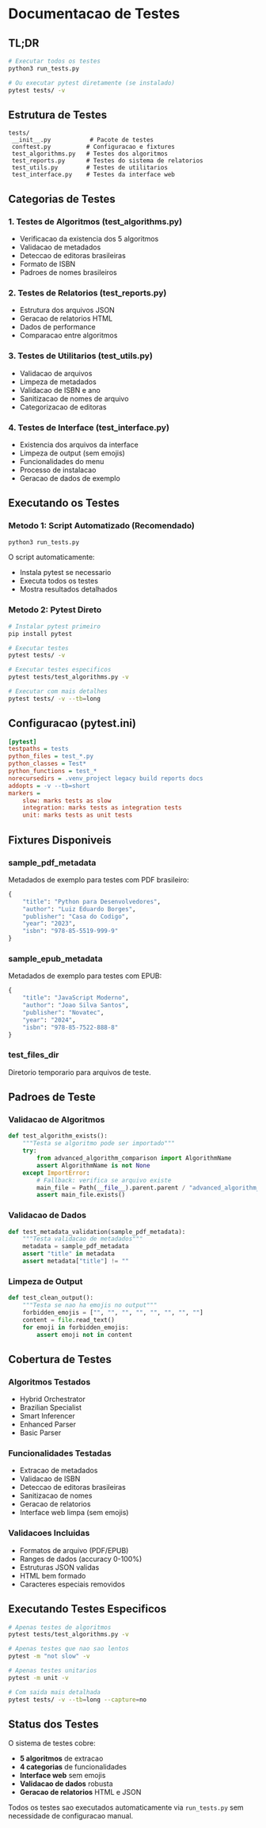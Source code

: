# Documentacao de Testes

## TL;DR

```bash
# Executar todos os testes
python3 run_tests.py

# Ou executar pytest diretamente (se instalado)
pytest tests/ -v
```

## Estrutura de Testes

```
tests/
 __init__.py           # Pacote de testes
 conftest.py          # Configuracao e fixtures
 test_algorithms.py   # Testes dos algoritmos
 test_reports.py      # Testes do sistema de relatorios
 test_utils.py        # Testes de utilitarios
 test_interface.py    # Testes da interface web
```

## Categorias de Testes

### 1. Testes de Algoritmos (test_algorithms.py)
- Verificacao da existencia dos 5 algoritmos
- Validacao de metadados
- Deteccao de editoras brasileiras
- Formato de ISBN
- Padroes de nomes brasileiros

### 2. Testes de Relatorios (test_reports.py)
- Estrutura dos arquivos JSON
- Geracao de relatorios HTML
- Dados de performance
- Comparacao entre algoritmos

### 3. Testes de Utilitarios (test_utils.py)
- Validacao de arquivos
- Limpeza de metadados
- Validacao de ISBN e ano
- Sanitizacao de nomes de arquivo
- Categorizacao de editoras

### 4. Testes de Interface (test_interface.py)
- Existencia dos arquivos da interface
- Limpeza de output (sem emojis)
- Funcionalidades do menu
- Processo de instalacao
- Geracao de dados de exemplo

## Executando os Testes

### Metodo 1: Script Automatizado (Recomendado)
```bash
python3 run_tests.py
```

O script automaticamente:
- Instala pytest se necessario
- Executa todos os testes
- Mostra resultados detalhados

### Metodo 2: Pytest Direto
```bash
# Instalar pytest primeiro
pip install pytest

# Executar testes
pytest tests/ -v

# Executar testes especificos
pytest tests/test_algorithms.py -v

# Executar com mais detalhes
pytest tests/ -v --tb=long
```

## Configuracao (pytest.ini)

```ini
[pytest]
testpaths = tests
python_files = test_*.py
python_classes = Test*
python_functions = test_*
norecursedirs = .venv_project legacy build reports docs
addopts = -v --tb=short
markers = 
    slow: marks tests as slow
    integration: marks tests as integration tests
    unit: marks tests as unit tests
```

## Fixtures Disponiveis

### sample_pdf_metadata
Metadados de exemplo para testes com PDF brasileiro:
```python
{
    "title": "Python para Desenvolvedores",
    "author": "Luiz Eduardo Borges", 
    "publisher": "Casa do Codigo",
    "year": "2023",
    "isbn": "978-85-5519-999-9"
}
```

### sample_epub_metadata
Metadados de exemplo para testes com EPUB:
```python
{
    "title": "JavaScript Moderno",
    "author": "Joao Silva Santos",
    "publisher": "Novatec", 
    "year": "2024",
    "isbn": "978-85-7522-888-8"
}
```

### test_files_dir
Diretorio temporario para arquivos de teste.

## Padroes de Teste

### Validacao de Algoritmos
```python
def test_algorithm_exists():
    """Testa se algoritmo pode ser importado"""
    try:
        from advanced_algorithm_comparison import AlgorithmName
        assert AlgorithmName is not None
    except ImportError:
        # Fallback: verifica se arquivo existe
        main_file = Path(__file__).parent.parent / "advanced_algorithm_comparison.py"
        assert main_file.exists()
```

### Validacao de Dados
```python
def test_metadata_validation(sample_pdf_metadata):
    """Testa validacao de metadados"""
    metadata = sample_pdf_metadata
    assert "title" in metadata
    assert metadata["title"] != ""
```

### Limpeza de Output
```python
def test_clean_output():
    """Testa se nao ha emojis no output"""
    forbidden_emojis = ["", "", "", "", "", "", "", ""]
    content = file.read_text()
    for emoji in forbidden_emojis:
        assert emoji not in content
```

## Cobertura de Testes

### Algoritmos Testados
- Hybrid Orchestrator
- Brazilian Specialist  
- Smart Inferencer
- Enhanced Parser
- Basic Parser

### Funcionalidades Testadas
- Extracao de metadados
- Validacao de ISBN
- Deteccao de editoras brasileiras
- Sanitizacao de nomes
- Geracao de relatorios
- Interface web limpa (sem emojis)

### Validacoes Incluidas
- Formatos de arquivo (PDF/EPUB)
- Ranges de dados (accuracy 0-100%)
- Estruturas JSON validas
- HTML bem formado
- Caracteres especiais removidos

## Executando Testes Especificos

```bash
# Apenas testes de algoritmos
pytest tests/test_algorithms.py -v

# Apenas testes que nao sao lentos
pytest -m "not slow" -v

# Apenas testes unitarios
pytest -m unit -v

# Com saida mais detalhada
pytest tests/ -v --tb=long --capture=no
```

## Status dos Testes

O sistema de testes cobre:
- **5 algoritmos** de extracao
- **4 categorias** de funcionalidades  
- **Interface web** sem emojis
- **Validacao de dados** robusta
- **Geracao de relatorios** HTML e JSON

Todos os testes sao executados automaticamente via `run_tests.py` sem necessidade de configuracao manual.